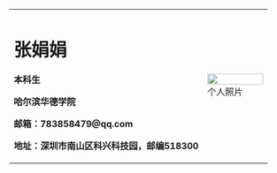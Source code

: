 <table border="0">
  <tr>
    <td width="75%">
      <h1>张娟娟</h1>
      <p><b>本科生</b></p>
      <p><b>哈尔滨华德学院</b></p>
      <p><b>邮箱：783858479@qq.com</b></p>
      <p><b>地址：深圳市南山区科兴科技园，邮编518300</b></p>
    </td>
    <td width="25%">
      <img src="/sandyz.jpg" width="100%">      个人照片
    </td>
  </tr>
</table>
